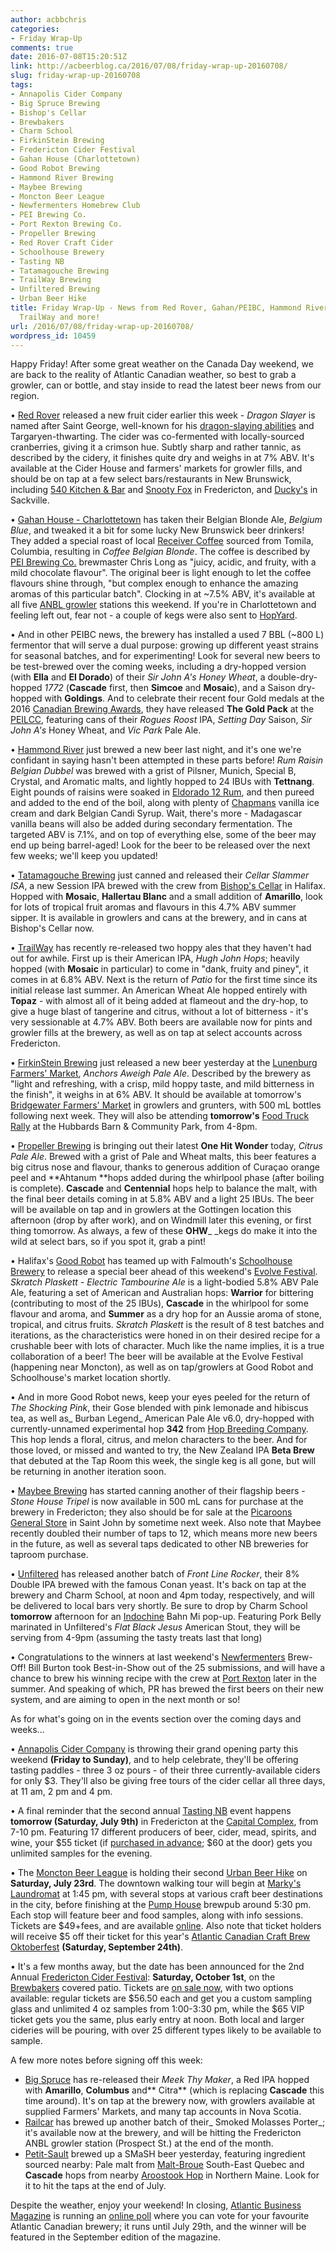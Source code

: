 ```yaml
---
author: acbbchris
categories:
- Friday Wrap-Up
comments: true
date: 2016-07-08T15:20:51Z
link: http://acbeerblog.ca/2016/07/08/friday-wrap-up-20160708/
slug: friday-wrap-up-20160708
tags:
- Annapolis Cider Company
- Big Spruce Brewing
- Bishop's Cellar
- Brewbakers
- Charm School
- FirkinStein Brewing
- Fredericton Cider Festival
- Gahan House (Charlottetown)
- Good Robot Brewing
- Hammond River Brewing
- Maybee Brewing
- Moncton Beer League
- Newfermenters Homebrew Club
- PEI Brewing Co.
- Port Rexton Brewing Co.
- Propeller Brewing
- Red Rover Craft Cider
- Schoolhouse Brewery
- Tasting NB
- Tatamagouche Brewing
- TrailWay Brewing
- Unfiltered Brewing
- Urban Beer Hike
title: Friday Wrap-Up - News from Red Rover, Gahan/PEIBC, Hammond River, TataBrew,
  TrailWay and more!
url: /2016/07/08/friday-wrap-up-20160708/
wordpress_id: 10459
---
```


Happy Friday! After some great weather on the Canada Day weekend, we are back to the reality of Atlantic Canadian weather, so best to grab a growler, can or bottle, and stay inside to read the latest beer news from our region.

• [Red Rover](http://www.redroverbrew.com/) released a new fruit cider earlier this week - _Dragon Slayer_ is named after Saint George, well-known for his [dragon-slaying abilities](https://en.wikipedia.org/wiki/Saint_George_and_the_Dragon) and Targaryen-thwarting. The cider was co-fermented with locally-sourced cranberries, giving it a crimson hue. Subtly sharp and rather tannic, as described by the cidery, it finishes quite dry and weighs in at 7% ABV. It's available at the Cider House and farmers' markets for growler fills, and should be on tap at a few select bars/restaurants in New Brunswick, including [540 Kitchen & Bar](https://www.facebook.com/540kitchenandbar) and [Snooty Fox](http://thesnooty.ca/) in Fredericton, and [Ducky's](https://www.facebook.com/duckysbar) in Sackville.

• [Gahan House - Charlottetown](http://charlottetown.gahan.ca/) has taken their Belgian Blonde Ale, _Belgium Blue_, and tweaked it a bit for some lucky New Brunswick beer drinkers! They added a special roast of local [Receiver Coffee](https://www.facebook.com/receivercoffeeco/) sourced from Tomila, Columbia, resulting in _Coffee Belgian Blonde_. The coffee is described by [PEI Brewing Co.](http://peibrewingcompany.com/) brewmaster Chris Long as "juicy, acidic, and fruity, with a mild chocolate flavour". The original beer is light enough to let the coffee flavours shine through, "but complex enough to enhance the amazing aromas of this particular batch". Clocking in at ~7.5% ABV, it's available at all five [ANBL growler](http://www.nbliquor.com/documents/growler.pdf) stations this weekend. If you're in Charlottetown and feeling left out, fear not - a couple of kegs were also sent to [HopYard](https://www.facebook.com/hopyardbeerbar/?fref=ts).

• And in other PEIBC news, the brewery has installed a used 7 BBL (~800 L) fermentor that will serve a dual purpose: growing up different yeast strains for seasonal batches, and for experimenting! Look for several new beers to be test-brewed over the coming weeks, including a dry-hopped version (with **Ella** and **El Dorado**) of their _Sir John A's Honey Wheat_, a double-dry-hopped _1772_ (**Cascade** first, then **Simcoe** and **Mosaic**), and a Saison dry-hopped with **Goldings**. And to celebrate their recent four Gold medals at the 2016 [Canadian Brewing Awards](http://www.canadianbrewingawards.com/winners/2016-winner-list/), they have released **The Gold Pack** at the [PEILCC](http://www.peilcc.ca/), featuring cans of their _Rogues Roost_ IPA, _Setting Day_ Saison, _Sir John A's_ Honey Wheat, and _Vic Park_ Pale Ale.

• [Hammond River](https://www.facebook.com/hammondriverbrewery) just brewed a new beer last night, and it's one we're confidant in saying hasn't been attempted in these parts before! _Rum Raisin Belgian Dubbel_ was brewed with a grist of Pilsner, Munich, Special B, Crystal, and Aromatic malts, and lightly hopped to 24 IBUs with **Tettnang**. Eight pounds of raisins were soaked in [Eldorado 12 Rum](http://theeldoradorum.com/), and then pureed and added to the end of the boil, along with plenty of [Chapmans](http://www.chapmans.ca/) vanilla ice cream and dark Belgian Candi Syrup. Wait, there's more - Madagascar vanilla beans will also be added during secondary fermentation. The targeted ABV is 7.1%, and on top of everything else, some of the beer may end up being barrel-aged! Look for the beer to be released over the next few weeks; we'll keep you updated!

• [Tatamagouche Brewing](http://tatabrew.com/) just canned and released their _Cellar Slammer ISA_, a new Session IPA brewed with the crew from [Bishop's Cellar](http://bishopscellar.com/) in Halifax. Hopped with **Mosaic**, **Hallertau Blanc** and a small addition of **Amarillo**, look for lots of tropical fruit aromas and flavours in this 4.7% ABV summer sipper. It is available in growlers and cans at the brewery, and in cans at Bishop's Cellar now.

• [TrailWay](https://www.facebook.com/trailwaybrewing) has recently re-released two hoppy ales that they haven't had out for awhile. First up is their American IPA, _Hugh John Hops_; heavily hopped (with **Mosaic** in particular) to come in "dank, fruity and piney", it comes in at 6.8% ABV. Next is the return of _Patio_ for the first time since its initial release last summer. An American Wheat Ale hopped entirely with **Topaz** - with almost all of it being added at flameout and the dry-hop, to give a huge blast of tangerine and citrus, without a lot of bitterness - it's very sessionable at 4.7% ABV. Both beers are available now for pints and growler fills at the brewery, as well as on tap at select accounts across Fredericton.

• [FirkinStein Brewing](https://www.facebook.com/pages/FirkinStein-Brewing/754150891380564) just released a new beer yesterday at the [Lunenburg Farmers' Market](https://www.facebook.com/Lunenburg-Farmers-Market-130488833651863/), _Anchors Aweigh Pale Ale_. Described by the brewery as "light and refreshing, with a crisp, mild hoppy taste, and mild bitterness in the finish", it weighs in at 6% ABV. It should be available at tomorrow's [Bridgewater Farmers' Market](http://bridgewaterfarmersmarket.ca/) in growlers and grunters, with 500 mL bottles  following next week. They will also be attending **tomorrow's** [Food Truck Rally](http://hubbardsbarn.org/hubbards-barn-food-truck-rally-july-9/) at the Hubbards Barn & Community Park, from 4-8pm.

• [Propeller Brewing](http://www.drinkpropeller.ca/) is bringing out their latest **One Hit Wonder** today, _Citrus Pale Ale_. Brewed with a grist of Pale and Wheat malts, this beer features a big citrus nose and flavour, thanks to generous addition of Curaçao orange peel and **Ahtanum **hops added during the whirlpool phase (after boiling is complete). **Cascade** and **Centennial** hops help to balance the malt, with the final beer details coming in at 5.8% ABV and a light 25 IBUs. The beer will be available on tap and in growlers at the Gottingen location this afternoon (drop by after work), and on Windmill later this evening, or first thing tomorrow. As always, a few of these **OHW**_ _kegs do make it into the wild at select bars, so if you spot it, grab a pint!

• Halifax's [Good Robot](http://goodrobotbrewing.ca) has teamed up with Falmouth's [Schoolhouse Brewery](http://www.schoolhousebrewery.ca/) to release a special beer ahead of this weekend's [Evolve Festival](http://www.evolvefestival.com/). _Skratch Plaskett - Electric Tambourine Ale_ is a light-bodied 5.8% ABV Pale Ale, featuring a set of American and Australian hops: **Warrior** for bittering (contributing to most of the 25 IBUs), **Cascade** in the whirlpool for some flavour and aroma, and **Summer** as a dry hop for an Aussie aroma of stone, tropical, and citrus fruits. _Skratch Plaskett_ is the result of 8 test batches and iterations, as the characteristics were honed in on their desired recipe for a crushable beer with lots of character. Much like the name implies, it is a true collaboration of a beer! The beer will be available at the Evolve Festival (happening near Moncton), as well as on tap/growlers at Good Robot and Schoolhouse's market location shortly.

• And in more Good Robot news, keep your eyes peeled for the return of _The Shocking Pink_, their Gose blended with pink lemonade and hibiscus tea, as well as_ Burban Legend_ American Pale Ale v6.0, dry-hopped with currently-unnamed experimental hop **342** from [Hop Breeding Company](http://www.hopbreeding.com/). This hop lends a floral, citrus, and melon characters to the beer. And for those loved, or missed and wanted to try, the New Zealand IPA **Beta Brew** that debuted at the Tap Room this week, the single keg is all gone, but will be returning in another iteration soon.

• [Maybee Brewing](http://www.maybeebrew.com/) has started canning another of their flagship beers - _Stone House Tripel_ is now available in 500 mL cans for purchase at the brewery in Fredericton; they also should be for sale at the [Picaroons General Store](https://www.facebook.com/PicarooonsGeneralStore/?fref=ts) in Saint John by sometime next week. Also note that Maybee recently doubled their number of taps to 12, which means more new beers in the future, as well as several taps dedicated to other NB breweries for taproom purchase.

• [Unfiltered](http://hoppyasballs.ca) has released another batch of _Front Line Rocker_, their 8% Double IPA brewed with the famous Conan yeast. It's back on tap at the brewery and Charm School, at noon and 4pm today, respectively, and will be delivered to local bars very shortly. Be sure to drop by Charm School **tomorrow** afternoon for an [Indochine](http://indochine.ca/) Bahn Mi pop-up. Featuring Pork Belly marinated in Unfiltered's _Flat Black Jesus_ American Stout, they will be serving from 4-9pm (assuming the tasty treats last that long)

• Congratulations to the winners at last weekend's [Newfermenters](https://www.facebook.com/groups/Newfermenters/) Brew-Off! Bill Burton took Best-in-Show out of the 25 submissions, and will have a chance to brew his winning recipe with the crew at [Port Rexton](http://www.portrextonbrewing.com/) later in the summer. And speaking of which, PR has brewed the first beers on their new system, and are aiming to open in the next month or so!

As for what's going on in the events section over the coming days and weeks...

• [Annapolis Cider Company](http://drinkannapolis.ca/) is throwing their grand opening party this weekend **(Friday to Sunday)**, and to help celebrate, they'll be offering tasting paddles - three 3 oz pours - of their three currently-available ciders for only $3. They'll also be giving free tours of the cider cellar all three days, at 11 am, 2 pm and 4 pm.

• A final reminder that the second annual [Tasting NB](https://www.facebook.com/events/1745077322415797/) event happens **tomorrow (Saturday, July 9th)** in Fredericton at the [Capital Complex](http://www.thecapitalcomplex.com/), from 7-10 pm. Featuring 17 different producers of beer, cider, mead, spirits, and wine, your $55 ticket (if [purchased in advance](https://etixnow.com/events/tasting-nb-2016/jul-9-2016/the-capital-complex); $60 at the door) gets you unlimited samples for the evening.

• The [Moncton Beer League](https://www.facebook.com/MonctonBeerLeague) is holding their second [Urban Beer Hike](https://www.facebook.com/events/131934050551477/) on **Saturday, July 23rd**. The downtown walking tour will begin at [Marky's Laundromat](https://www.facebook.com/groups/2429282830/) at 1:45 pm, with several stops at various craft beer destinations in the city, before finishing at the [Pump House](http://beer.pumphousebrewery.ca/) brewpub around 5:30 pm. Each stop will feature beer and food samples, along with info sessions. Tickets are $49+fees, and are available [online](https://greatermoncton.snapd.com/#/events/view/959677). Also note that ticket holders will receive $5 off their ticket for this year's [Atlantic Canadian Craft Brew Oktoberfest](https://www.facebook.com/events/1034670523270508/) **(Saturday, September 24th)**.

• It's a few months away, but the date has been announced for the 2nd Annual [Fredericton Cider Festival](https://www.facebook.com/events/232750247078084/): **Saturday, October 1st**, on the [Brewbakers](http://brewbakers.ca/) covered patio. Tickets are [on sale now](http://www.eventbrite.ca/e/fredericton-cider-festival-2016-tickets-19980953570?aff=Fcbf), with two options available: regular tickets are $56.50 each and get you a custom sampling glass and unlimited 4 oz samples from 1:00-3:30 pm, while the $65 VIP ticket gets you the same, plus early entry at noon. Both local and larger cideries will be pouring, with over 25 different types likely to be available to sample.

A few more notes before signing off this week:

- [Big Spruce](http://www.bigspruce.ca/) has re-released their _Meek Thy Maker_, a Red IPA hopped with **Amarillo**, **Columbus** and** Citra** (which is replacing **Cascade** this time around). It's on tap at the brewery now, with growlers available at supplied Farmers' Markets, and many tap accounts in Nova Scotia.
- [Railcar](http://railcarbrewing.com/) has brewed up another batch of their_ Smoked Molasses Porter_; it's available now at the brewery, and will be hitting the Fredericton ANBL growler station (Prospect St.) at the end of the month.
- [Petit-Sault](http://petitsault.com/en/) brewed up a SMaSH beer yesterday, featuring ingredient sourced nearby: Pale malt from [Malt-Broue](http://www.maltbroue.com/en/) South-East Quebec and **Cascade** hops from nearby [Aroostook Hop](http://www.aroostookhops.com/) in Northern Maine. Look for it to hit the taps at the end of July.

Despite the weather, enjoy your weekend! In closing, [Atlantic Business Magazine](http://www.atlanticbusinessmagazine.net/) is running an [online poll](http://www.atlanticbusinessmagazine.net/beer-buzz-2/) where you can vote for your favourite Atlantic Canadian brewery; it runs until July 29th, and the winner will be featured in the September edition of the magazine.
